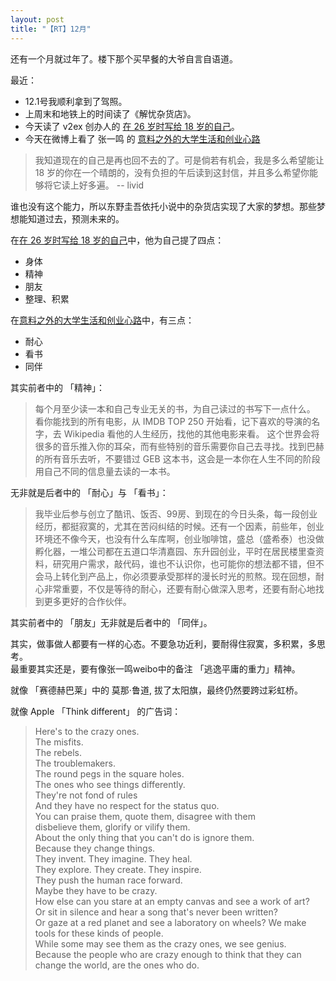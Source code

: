 ```yaml
---
layout: post
title: "【RT】12月"
---
```


还有一个月就过年了。楼下那个买早餐的大爷自言自语道。

最近：

* 12.1号我顺利拿到了驾照。
* 上周末和地铁上的时间读了《解忧杂货店》。
* 今天读了 v2ex 创办人的 [在 26 岁时写给 18 岁的自己](https://livid.v2ex.com/essays/2012/01/24/a-letter-from-26-to-18/)。
* 今天在微博上看了 张一鸣 的 [意料之外的大学生活和创业心路](http://weibo.com/p/1001603910263127565601)


> 我知道现在的自己是再也回不去的了。可是倘若有机会，我是多么希望能让 18 岁的你在一个晴朗的，没有负担的午后读到这封信，并且多么希望你能够将它读上好多遍。   -- livid

谁也没有这个能力，所以东野圭吾依托小说中的杂货店实现了大家的梦想。那些梦想能知道过去，预测未来的。

在[在 26 岁时写给 18 岁的自己](https://livid.v2ex.com/essays/2012/01/24/a-letter-from-26-to-18/)中，他为自己提了四点：

* 身体
* 精神
* 朋友
* 整理、积累

在[意料之外的大学生活和创业心路](http://weibo.com/p/1000263127565601)中，有三点：

* 耐心
* 看书
* 同伴

其实前者中的 「精神」：

> 每个月至少读一本和自己专业无关的书，为自己读过的书写下一点什么。
看你能找到的所有电影，从 IMDB TOP 250 开始看，记下喜欢的导演的名字，去 Wikipedia 看他的人生经历，找他的其他电影来看。
这个世界会将很多的音乐推入你的耳朵，而有些特别的音乐需要你自己去寻找。找到巴赫的所有音乐去听，不要错过 GEB 这本书，这会是一本你在人生不同的阶段用自己不同的信息量去读的一本书。

无非就是后者中的 「耐心」与 「看书」：

> 我毕业后参与创立了酷讯、饭否、99房、到现在的今日头条，每一段创业经历，都挺寂寞的，尤其在苦闷纠结的时候。还有一个因素，前些年，创业环境还不像今天，也没有什么车库啊，创业咖啡馆，盛总（盛希泰）也没做孵化器，一堆公司都在五道口华清嘉园、东升园创业，平时在居民楼里查资料，研究用户需求，敲代码，谁也不认识你，也可能你的想法都不错，但不会马上转化到产品上，你必须要承受那样的漫长时光的煎熬。现在回想，耐心非常重要，不仅是等待的耐心，还要有耐心做深入思考，还要有耐心地找到更多更好的合作伙伴。

其实前者中的 「朋友」无非就是后者中的 「同伴」。

其实，做事做人都要有一样的心态。不要急功近利，要耐得住寂寞，多积累，多思考。    
最重要其实还是，要有像张一鸣weibo中的备注 「逃逸平庸的重力」精神。

就像 「赛德赫巴莱」中的 莫那·鲁道, 拔了太阳旗，最终仍然要跨过彩虹桥。

就像 Apple 「Think different」 的广告词：

> Here's to the crazy ones.    
The misfits.    
The rebels.    
The troublemakers.    
The round pegs in the square holes.    
The ones who see things differently.    
They're not fond of rules    
And they have no respect for the status quo.    
You can praise them, quote them, disagree with them    
disbelieve them, glorify or vilify them.    
About the only thing that you can't do is ignore them.    
Because they change things.    
They invent. They imagine. They heal.    
They explore. They create. They inspire.    
They push the human race forward.    
Maybe they have to be crazy.    
How else can you stare at an empty canvas and see a work of art?    
Or sit in silence and hear a song that's never been written?    
Or gaze at a red planet and see a laboratory on wheels?
We make tools for these kinds of people.    
While some may see them as the crazy ones, we see genius.    
Because the people who are crazy enough to think that they can    
change the world, are the ones who do.    
